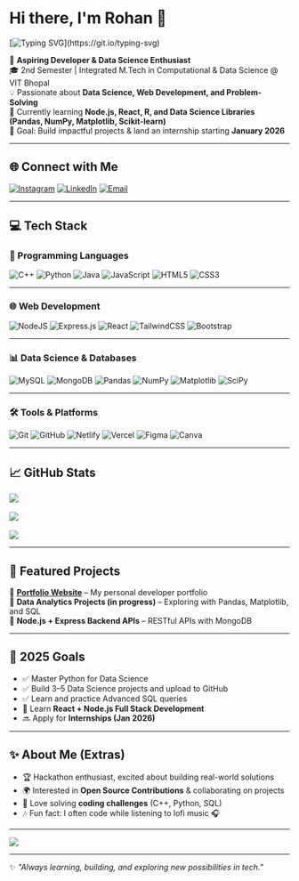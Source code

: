 # Hi there, I'm Rohan 👋  

[![Typing SVG](https://readme-typing-svg.herokuapp.com?font=Fira+Code&size=24&pause=1000&color=00C4CC&width=550&lines=Hey%2C+I'm+Rohan+👋;Student+%7C+Developer+%7C+Data+Science+Enthusiast;Always+learning+and+building+new+things!)](https://git.io/typing-svg)

🚀 **Aspiring Developer & Data Science Enthusiast**  
🎓 2nd Semester | Integrated M.Tech in Computational & Data Science @ VIT Bhopal  
💡 Passionate about **Data Science, Web Development, and Problem-Solving**  
📌 Currently learning **Node.js, React, R, and Data Science Libraries (Pandas, NumPy, Matplotlib, Scikit-learn)**  
🎯 Goal: Build impactful projects & land an internship starting **January 2026**  

---

## 🌐 Connect with Me  
[![Instagram](https://img.shields.io/badge/Instagram-%23E4405F.svg?style=for-the-badge&logo=Instagram&logoColor=white&border_radius=20)](https://instagram.com/_.rohan.09) 
[![LinkedIn](https://img.shields.io/badge/LinkedIn-%230077B5.svg?style=for-the-badge&logo=linkedin&logoColor=white&border_radius=20)](https://linkedin.com/in/rohan-kumar) 
[![Email](https://img.shields.io/badge/Email-D14836.svg?style=for-the-badge&logo=gmail&logoColor=white&border_radius=20)](mailto:rohanyadav12190@gmail.com)  

---

## 💻 Tech Stack  

### 🚀 Programming Languages  
![C++](https://img.shields.io/badge/c++-%2300599C.svg?style=for-the-badge&logo=c%2B%2B&logoColor=white&border_radius=20) 
![Python](https://img.shields.io/badge/python-3670A0.svg?style=for-the-badge&logo=python&logoColor=ffdd54&border_radius=20) 
![Java](https://img.shields.io/badge/java-%23ED8B00.svg?style=for-the-badge&logo=openjdk&logoColor=white&border_radius=20) 
![JavaScript](https://img.shields.io/badge/javascript-%23323330.svg?style=for-the-badge&logo=javascript&logoColor=%23F7DF1E&border_radius=20) 
![HTML5](https://img.shields.io/badge/html5-%23E34F26.svg?style=for-the-badge&logo=html5&logoColor=white&border_radius=20) 
![CSS3](https://img.shields.io/badge/css3-%231572B6.svg?style=for-the-badge&logo=css3&logoColor=white&border_radius=20)  

---

### 🌐 Web Development  
![NodeJS](https://img.shields.io/badge/node.js-6DA55F.svg?style=for-the-badge&logo=node.js&logoColor=white&border_radius=20) 
![Express.js](https://img.shields.io/badge/express.js-%23404d59.svg?style=for-the-badge&logo=express&logoColor=%2361DAFB&border_radius=20) 
![React](https://img.shields.io/badge/react-%2320232a.svg?style=for-the-badge&logo=react&logoColor=%2361DAFB&border_radius=20) 
![TailwindCSS](https://img.shields.io/badge/tailwindcss-%2338B2AC.svg?style=for-the-badge&logo=tailwind-css&logoColor=white&border_radius=20) 
![Bootstrap](https://img.shields.io/badge/bootstrap-%238511FA.svg?style=for-the-badge&logo=bootstrap&logoColor=white&border_radius=20)  

---

### 📊 Data Science & Databases  
![MySQL](https://img.shields.io/badge/mysql-4479A1.svg?style=for-the-badge&logo=mysql&logoColor=white&border_radius=20) 
![MongoDB](https://img.shields.io/badge/MongoDB-%234ea94b.svg?style=for-the-badge&logo=mongodb&logoColor=white&border_radius=20) 
![Pandas](https://img.shields.io/badge/pandas-%23150458.svg?style=for-the-badge&logo=pandas&logoColor=white&border_radius=20) 
![NumPy](https://img.shields.io/badge/numpy-%23013243.svg?style=for-the-badge&logo=numpy&logoColor=white&border_radius=20) 
![Matplotlib](https://img.shields.io/badge/Matplotlib-%23ffffff.svg?style=for-the-badge&logo=Matplotlib&logoColor=black&border_radius=20) 
![SciPy](https://img.shields.io/badge/SciPy-%230C55A5.svg?style=for-the-badge&logo=scipy&logoColor=white&border_radius=20)  

---

### 🛠️ Tools & Platforms  
![Git](https://img.shields.io/badge/git-%23F05033.svg?style=for-the-badge&logo=git&logoColor=white&border_radius=20) 
![GitHub](https://img.shields.io/badge/github-%23121011.svg?style=for-the-badge&logo=github&logoColor=white&border_radius=20) 
![Netlify](https://img.shields.io/badge/netlify-%23000000.svg?style=for-the-badge&logo=netlify&logoColor=#00C7B7&border_radius=20) 
![Vercel](https://img.shields.io/badge/vercel-%23000000.svg?style=for-the-badge&logo=vercel&logoColor=white&border_radius=20) 
![Figma](https://img.shields.io/badge/figma-%23F24E1E.svg?style=for-the-badge&logo=figma&logoColor=white&border_radius=20) 
![Canva](https://img.shields.io/badge/Canva-%2300C4CC.svg?style=for-the-badge&logo=Canva&logoColor=white&border_radius=20)  

---

## 📈 GitHub Stats  
![](https://github-readme-stats.vercel.app/api?username=Rohan12190&theme=dark&hide_border=false&include_all_commits=false&count_private=false)<br/>  
![](https://nirzak-streak-stats.vercel.app/?user=Rohan12190&theme=dark&hide_border=false)<br/>  
![](https://github-readme-stats.vercel.app/api/top-langs/?username=Rohan12190&theme=dark&hide_border=false&include_all_commits=false&count_private=false&layout=compact)  

---

## 📌 Featured Projects  
🔹 **[Portfolio Website](https://portfolio-two-vert-29.vercel.app/)** – My personal developer portfolio  
🔹 **Data Analytics Projects (in progress)** – Exploring with Pandas, Matplotlib, and SQL  
🔹 **Node.js + Express Backend APIs** – RESTful APIs with MongoDB  

---

## 🎯 2025 Goals  
- ✅ Master Python for Data Science  
- ✅ Build 3–5 Data Science projects and upload to GitHub  
- ✅ Learn and practice Advanced SQL queries  
- 🔄 Learn **React + Node.js Full Stack Development**  
- 🔜 Apply for **Internships (Jan 2026)**  

---

## ✨ About Me (Extras)  
- 🏆 Hackathon enthusiast, excited about building real-world solutions  
- 🌍 Interested in **Open Source Contributions** & collaborating on projects  
- 🧩 Love solving **coding challenges** (C++, Python, SQL)  
- 🎶 Fun fact: I often code while listening to lofi music 🎧  

---

[![](https://visitcount.itsvg.in/api?id=Rohan12190&icon=0&color=0)](https://visitcount.itsvg.in)  

---
✨ _"Always learning, building, and exploring new possibilities in tech."_  
